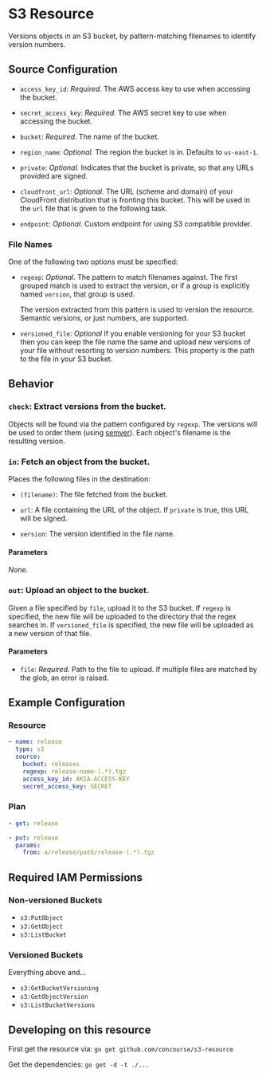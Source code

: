 # S3 Resource

Versions objects in an S3 bucket, by pattern-matching filenames to identify
version numbers.

## Source Configuration

* `access_key_id`: *Required.* The AWS access key to use when accessing the
  bucket.

* `secret_access_key`: *Required.* The AWS secret key to use when accessing
  the bucket.

* `bucket`: *Required.* The name of the bucket.

* `region_name`: *Optional.* The region the bucket is in. Defaults to
  `us-east-1`.

* `private`: *Optional.* Indicates that the bucket is private, so that any
  URLs provided are signed.

* `cloudfront_url`: *Optional.* The URL (scheme and domain) of your CloudFront
  distribution that is fronting this bucket. This will be used in the `url`
  file that is given to the following task.

* `endpoint`: *Optional.* Custom endpoint for using S3 compatible provider.

### File Names

One of the following two options must be specified:

* `regexp`: *Optional.* The pattern to match filenames against. The first
  grouped match is used to extract the version, or if a group is explicitly
  named `version`, that group is used.

  The version extracted from this pattern is used to version the resource.
  Semantic versions, or just numbers, are supported.

* `versioned_file`: *Optional* If you enable versioning for your S3 bucket then
  you can keep the file name the same and upload new versions of your file
  without resorting to version numbers. This property is the path to the file
  in your S3 bucket.

## Behavior

### `check`: Extract versions from the bucket.

Objects will be found via the pattern configured by `regexp`. The versions
will be used to order them (using [semver](http://semver.org/)). Each
object's filename is the resulting version.


### `in`: Fetch an object from the bucket.

Places the following files in the destination:

* `(filename)`: The file fetched from the bucket.

* `url`: A file containing the URL of the object. If `private` is true, this
  URL will be signed.

* `version`: The version identified in the file name.

#### Parameters

*None.*


### `out`: Upload an object to the bucket.

Given a file specified by `file`, upload it to the S3 bucket. If `regexp` is
specified, the new file will be uploaded to the directory that the regex
searches in. If `versioned_file` is specified, the new file will be uploaded as
a new version of that file.

#### Parameters

* `file`: *Required.* Path to the file to upload. If multiple files are
  matched by the glob, an error is raised.

## Example Configuration

### Resource

``` yaml
- name: release
  type: s3
  source:
    bucket: releases
    regexp: release-name-(.*).tgz
    access_key_id: AKIA-ACCESS-KEY
    secret_access_key: SECRET
```

### Plan

``` yaml
- get: release
```

``` yaml
- put: release
  params:
    from: a/release/path/release-(.*).tgz
```

## Required IAM Permissions

### Non-versioned Buckets

* `s3:PutObject`
* `s3:GetObject`
* `s3:ListBucket`

### Versioned Buckets

Everything above and...

* `s3:GetBucketVersioning`
* `s3:GetObjectVersion`
* `s3:ListBucketVersions`

## Developing on this resource

First get the resource via:
`go get github.com/concourse/s3-resource`

Get the dependencies:
`go get -d -t ./...`
